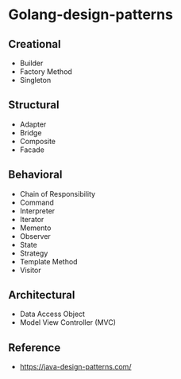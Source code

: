# Golang-design-patterns

## Creational
- Builder
- Factory Method
- Singleton

## Structural
- Adapter
- Bridge
- Composite
- Facade

## Behavioral
- Chain of Responsibility
- Command
- Interpreter
- Iterator
- Memento
- Observer
- State
- Strategy
- Template Method
- Visitor

## Architectural
- Data Access Object
- Model View Controller (MVC)

## Reference
- https://java-design-patterns.com/